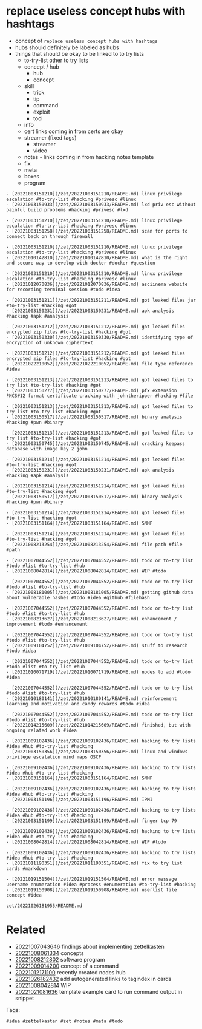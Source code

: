 # replace useless concept hubs with hashtags

- concept of `replace useless concept hubs with hashtags`
- hubs should definitely be labeled as hubs
- things that should be okay to be linked to to try lists
  - to-try-list other to try lists
  - concept / hub
    - hub
    - concept
  - skill
    - trick
    - tip
    - command
    - exploit
    - tool
  - info
  - cert links coming in from certs are okay
  - streamer (fixed tags)
    - streamer
    - video
  - notes - links coming in from hacking notes template
  - fix
  - meta
  - boxes
  - program

```
- [20221003151210](/zet/20221003151210/README.md) linux privilege escalation #to-try-list #hacking #privesc #linux 
- [20221003150933](/zet/20221003150933/README.md) lxd priv esc without painful build problems #hacking #privesc #lxd 

- [20221003151210](/zet/20221003151210/README.md) linux privilege escalation #to-try-list #hacking #privesc #linux 
- [20221003151258](/zet/20221003151258/README.md) scan for ports to connect back on through firewall 

- [20221003151210](/zet/20221003151210/README.md) linux privilege escalation #to-try-list #hacking #privesc #linux 
- [20221010142810](/zet/20221010142810/README.md) what is the right and secure way to develop with docker #docker #question

- [20221003151210](/zet/20221003151210/README.md) linux privilege escalation #to-try-list #hacking #privesc #linux 
- [20221012070836](/zet/20221012070836/README.md) asciinema website for recording terminal session #todo #idea

- [20221003151211](/zet/20221003151211/README.md) got leaked files jar #to-try-list #hacking #got 
- [20221003150231](/zet/20221003150231/README.md) apk analysis #hacking #apk #analysis

- [20221003151212](/zet/20221003151212/README.md) got leaked files encrypted zip files #to-try-list #hacking #got 
- [20221003150330](/zet/20221003150330/README.md) identifying type of encryption of unknown ciphertext 

- [20221003151212](/zet/20221003151212/README.md) got leaked files encrypted zip files #to-try-list #hacking #got 
- [20221022210052](/zet/20221022210052/README.md) file type reference #idea

- [20221003151213](/zet/20221003151213/README.md) got leaked files to try list #to-try-list #hacking #got 
- [20221003150277](/zet/20221003150277/README.md) pfx extension PKCS#12 format certificate cracking with johntheripper #hacking #file 

- [20221003151213](/zet/20221003151213/README.md) got leaked files to try list #to-try-list #hacking #got 
- [20221003150517](/zet/20221003150517/README.md) binary analysis #hacking #pwn #binary 

- [20221003151213](/zet/20221003151213/README.md) got leaked files to try list #to-try-list #hacking #got 
- [20221003150745](/zet/20221003150745/README.md) cracking keepass database with image key 2 john 

- [20221003151214](/zet/20221003151214/README.md) got leaked files #to-try-list #hacking #got 
- [20221003150231](/zet/20221003150231/README.md) apk analysis #hacking #apk #analysis

- [20221003151214](/zet/20221003151214/README.md) got leaked files #to-try-list #hacking #got 
- [20221003150517](/zet/20221003150517/README.md) binary analysis #hacking #pwn #binary 

- [20221003151214](/zet/20221003151214/README.md) got leaked files #to-try-list #hacking #got 
- [20221003151164](/zet/20221003151164/README.md) SNMP 

- [20221003151214](/zet/20221003151214/README.md) got leaked files #to-try-list #hacking #got 
- [20221008213254](/zet/20221008213254/README.md) file path #file #path

- [20221007044552](/zet/20221007044552/README.md) todo or to-try list #todo #list #to-try-list #hub
- [20221008042814](/zet/20221008042814/README.md) WIP #todo

- [20221007044552](/zet/20221007044552/README.md) todo or to-try list #todo #list #to-try-list #hub
- [20221008181005](/zet/20221008181005/README.md) getting github data about vulnerable hashes #todo #idea #github #filehash

- [20221007044552](/zet/20221007044552/README.md) todo or to-try list #todo #list #to-try-list #hub
- [20221008213627](/zet/20221008213627/README.md) enhancement / improvement #todo #enhancement

- [20221007044552](/zet/20221007044552/README.md) todo or to-try list #todo #list #to-try-list #hub
- [20221009104752](/zet/20221009104752/README.md) stuff to research #todo #idea

- [20221007044552](/zet/20221007044552/README.md) todo or to-try list #todo #list #to-try-list #hub
- [20221010071719](/zet/20221010071719/README.md) nodes to add #todo #idea

- [20221007044552](/zet/20221007044552/README.md) todo or to-try list #todo #list #to-try-list #hub
- [20221010180141](/zet/20221010180141/README.md) reinforcement learning and motivation and candy rewards #todo #idea

- [20221007044552](/zet/20221007044552/README.md) todo or to-try list #todo #list #to-try-list #hub
- [20221014215609](/zet/20221014215609/README.md) finished, but with ongoing related work #idea

- [20221009102436](/zet/20221009102436/README.md) hacking to try lists #idea #hub #to-try-list #hacking
- [20221003150356](/zet/20221003150356/README.md) linux and windows privilege escalation mind maps OSCP 

- [20221009102436](/zet/20221009102436/README.md) hacking to try lists #idea #hub #to-try-list #hacking
- [20221003151164](/zet/20221003151164/README.md) SNMP 

- [20221009102436](/zet/20221009102436/README.md) hacking to try lists #idea #hub #to-try-list #hacking
- [20221003151196](/zet/20221003151196/README.md) IPMI 

- [20221009102436](/zet/20221009102436/README.md) hacking to try lists #idea #hub #to-try-list #hacking
- [20221003151199](/zet/20221003151199/README.md) finger tcp 79 

- [20221009102436](/zet/20221009102436/README.md) hacking to try lists #idea #hub #to-try-list #hacking
- [20221008042814](/zet/20221008042814/README.md) WIP #todo

- [20221009102436](/zet/20221009102436/README.md) hacking to try lists #idea #hub #to-try-list #hacking
- [20221011190351](/zet/20221011190351/README.md) fix to try list cards #markdown

- [20221019151504](/zet/20221019151504/README.md) error message username enumeration #idea #process #enumeration #to-try-list #hacking
- [20221019150908](/zet/20221019150908/README.md) userlist file concept #idea

```

` zet/20221026181955/README.md `

# Related

- [20221007043646](/zet/20221007043646/README.md) findings about implementing zettelkasten
- [20221008061334](/zet/20221008061334/README.md) concepts
- [20221008212802](/zet/20221008212802/README.md) software program
- [20221009014200](/zet/20221009014200/README.md) concept of a command
- [20221012171100](/zet/20221012171100/README.md) recently created nodes hub
- [20221026182432](/zet/20221026182432/README.md) add autogenerated links to tagindex in cards
- [20221008042814](/zet/20221008042814/README.md) WIP
- [20221021081636](/zet/20221021081636/README.md) template example card to run command output in snippet

Tags:

    #idea #zettelkasten #zet #notes #meta #todo
